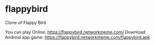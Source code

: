 # flappybird
Clone of Flappy Bird


You can play Online: https://flappybird.networkmeme.com/
Download Android app game: https://flappybird.networkmeme.com/flappybird.apk

